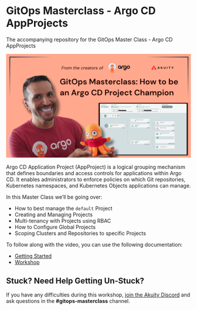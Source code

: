 # GitOps Masterclass - Argo CD AppProjects

The accompanying repository for the GitOps Master Class - Argo CD AppProjects 

[![Watch the Webinar Recording](images/argocd_project_champion.png)](https://www.youtube.com/watch?v=LSejrYaYcBI&ab_channel=Akuity)

Argo CD Application Project (AppProject) is a logical grouping mechanism that defines boundaries and access controls for applications within Argo CD. It enables administrators to enforce policies on which Git repositories, Kubernetes namespaces, and Kubernetes Objects applications can manage. 

In this Master Class we’ll be going over: 

* How to best manage the `default` Project 
* Creating and Managing Projects
* Multi-tenancy with Projects using RBAC
* How to Configure Global Projects
* Scoping Clusters and Repositories to specific Projects

To follow along with the video, you can use the following documentation:

* [Getting Started](docs/getting_started.md)
* [Workshop](docs/workshop.md)

## Stuck? Need Help Getting Un-Stuck?
If you have any difficulties during this workshop, [join the Akuity Discord](https://discord.com/invite/dHJBZw6ewT) and ask questions in the **#gitops-masterclass** channel.

